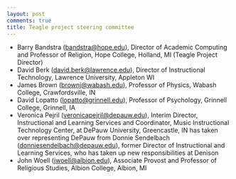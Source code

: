 ```yaml
---
layout: post
comments: true
title: Teagle project steering committee
---
```


-   Barry Bandstra (bandstra@hope.edu), Director of Academic Computing
    and Professor of Religion, Hope College, Holland, MI (Teagle Project
    Director)
-   David Berk (david.berk@lawrence.edu), Director of Instructional
    Technology, Lawrence University, Appleton WI
-   James Brown (brownj@wabash.edu), Professor of Physics, Wabash
    College, Crawfordsville, IN
-   David Lopatto (lopatto@grinnell.edu), Professor of Psychology,
    Grinnell College, Grinnell, IA
-   Veronica Pejril (veronicapejril@depauw.edu), Interim Director, Instructional and Learning Services
and Coordinator, Music Instructional Technology Center, at DePauw University, Greencastle,
    IN has taken over representing DePauw from Donnie Sendelbach (donniesendelbach@depauw.edu), former Director of
    Instructional and Learning Services, who has taken up new responsibilities at Denison
-   John Woell (jwoell@albion.edu), Associate Provost and Professor of
    Religious Studies, Albion College, Albion, MI


